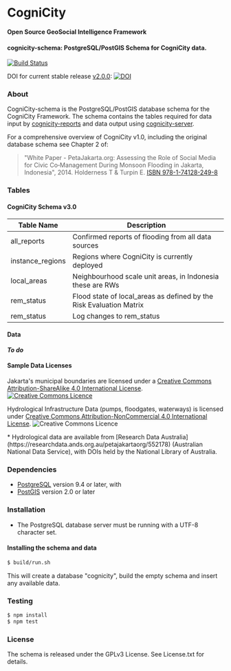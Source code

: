 CogniCity
===========
**Open Source GeoSocial Intelligence Framework**

#### cognicity-schema: PostgreSQL/PostGIS Schema for CogniCity data.
[![Build Status](https://travis-ci.org/urbanriskmap/cognicity-schema.svg?branch=master)](https://travis-ci.org/urbanriskmap/cognicity-schema)

DOI for current stable release [v2.0.0](https://github.com/smart-facility/cognicity-schema/releases/tag/v2.0.0): [![DOI](https://zenodo.org/badge/19201/smart-facility/cognicity-schema.svg)](https://zenodo.org/badge/latestdoi/19201/smart-facility/cognicity-schema)

### About
CogniCity-schema is the PostgreSQL/PostGIS database schema for the CogniCity Framework.  The schema contains the tables required for data input by [cognicity-reports](https://github.com/smart-facility/cognicity-reports-powertrack) and data output using [cognicity-server](https://github.com/smart-facility/cognicity-server).

For a comprehensive overview of CogniCity v1.0, including the original database schema see Chapter 2 of:
> "White Paper - PetaJakarta.org:
Assessing the Role of Social Media for Civic Co‑Management During Monsoon Flooding
in Jakarta, Indonesia", 2014. Holderness T & Turpin E. [ISBN 978-1-74128-249-8 ](http://petajakarta.org/banjir/en/research/)

### Tables
#### CogniCity Schema v3.0
| Table Name | Description |
| ---------- | ----------- |
| all_reports | Confirmed reports of flooding from all data sources |
| instance_regions | Regions where CogniCity is currently deployed |
| local_areas | Neighbourhood scale unit areas, in Indonesia these are RWs |
| rem_status | Flood state of local_areas as defined by the Risk Evaluation Matrix |
| rem_status | Log changes to rem_status |

#### Data
***To do***

#### Sample Data Licenses
<dl>Jakarta's municipal boundaries are licensed under a <a rel="license" href="http://creativecommons.org/licenses/by-sa/4.0/">Creative Commons Attribution-ShareAlike 4.0 International License</a>. <a rel="license" href="http://creativecommons.org/licenses/by-sa/4.0/"><img alt="Creative Commons Licence" style="border-width:0" src="https://i.creativecommons.org/l/by-sa/4.0/80x15.png" /></a></dl>

<dl>Hydrological Infrastructure Data (pumps, floodgates, waterways) is licensed under <a rel="license" href="http://creativecommons.org/licenses/by-nc/4.0/"><a rel="license" href="http://creativecommons.org/licenses/by-nc/4.0/">Creative Commons Attribution-NonCommercial 4.0 International License</a>. <img alt="Creative Commons Licence" style="border-width:0" src="https://i.creativecommons.org/l/by-nc/4.0/80x15.png"/></a>
</dl>
* Hydrological data are available from [Research Data Australia](https://researchdata.ands.org.au/petajakartaorg/552178) (Australian National Data Service), with DOIs held by the National Library of Australia.

### Dependencies
* [PostgreSQL](http://www.postgresql.org) version 9.4 or later, with
* [PostGIS](http://postgis.net) version 2.0 or later

### Installation
* The PostgreSQL database server must be running with a UTF-8 character set.

#### Installing the schema and data
```sh
$ build/run.sh
```
This will create a database "cognicity", build the empty schema and insert any available data.

### Testing
```sh
$ npm install
$ npm test
```

### License
The schema is released under the GPLv3 License. See License.txt for details.
